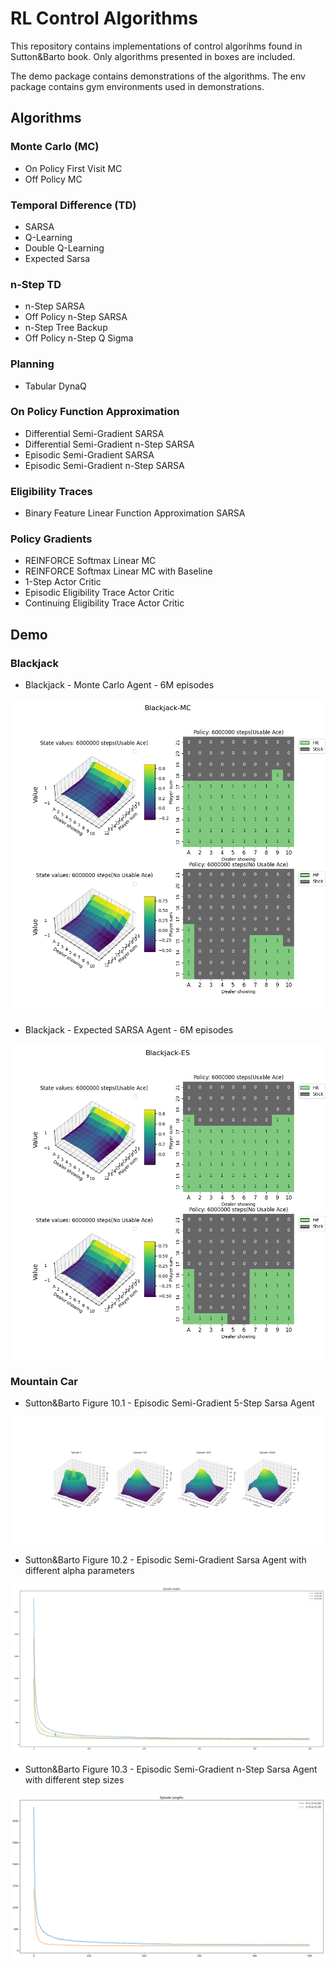 # RL Control Algorithms

This repository contains implementations of control algorihms found in Sutton&Barto book. Only algorithms presented in boxes are included.

The demo package contains demonstrations of the algorithms. The env package contains gym environments used in demonstrations.

## Algorithms

### Monte Carlo (MC)

- On Policy First Visit MC 
- Off Policy MC

### Temporal Difference (TD)

- SARSA
- Q-Learning
- Double Q-Learning
- Expected Sarsa

### n-Step TD

- n-Step SARSA
- Off Policy n-Step SARSA
- n-Step Tree Backup
- Off Policy n-Step Q Sigma

### Planning

- Tabular DynaQ

### On Policy Function Approximation

- Differential Semi-Gradient SARSA
- Differential Semi-Gradient n-Step SARSA
- Episodic Semi-Gradient SARSA
- Episodic Semi-Gradient n-Step SARSA

### Eligibility Traces

- Binary Feature Linear Function Approximation SARSA

### Policy Gradients

- REINFORCE Softmax Linear MC
- REINFORCE Softmax Linear MC with Baseline
- 1-Step Actor Critic 
- Episodic Eligibility Trace Actor Critic
- Continuing Eligibility Trace Actor Critic

## Demo

### Blackjack

* Blackjack - Monte Carlo Agent - 6M episodes

![Blackjack - Monte Carlo - 6M episodes](images/figure_blackjack-MC-6_000_000.png)

* Blackjack - Expected SARSA Agent - 6M episodes

![Blackjack - ES - 6M episodes](images/figure_blackjack-ES-6_000_000.png)


### Mountain Car

* Sutton&Barto Figure 10.1 - Episodic Semi-Gradient 5-Step Sarsa Agent

![Mountain Car Cost-to-Go Function](images/figure_10.1.png)

* Sutton&Barto Figure 10.2 - Episodic Semi-Gradient Sarsa Agent with different alpha parameters

![Mountain Car Episode Lengths by alpha values](images/figure_10.2.png)


* Sutton&Barto Figure 10.3 - Episodic Semi-Gradient n-Step Sarsa Agent with different step sizes

![Mountain Car Episode Lengths by step sizes](images/figure_10.3.png)